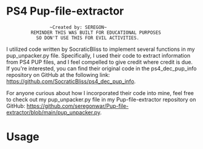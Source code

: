# PS4 Pup-file-extractor
                                                            
                                                                               
                                                                               

                    ~Created by: SEREGON~
             REMINDER THIS WAS BUILT FOR EDUCATIONAL PURPOSES
               SO DON'T USE THIS FOR EVIL ACTIVITIES.


I utilized code written by SocraticBliss to implement several functions in my pup_unpacker.py file. Specifically, I used their code to extract information from PS4 PUP files, and I feel compelled to give credit where credit is due. If you're interested, you can find their original code in the ps4_dec_pup_info repository on GitHub at the following link: https://github.com/SocraticBliss/ps4_dec_pup_info.

For anyone curious about how I incorporated their code into mine, feel free to check out my pup_unpacker.py file in my Pup-file-extractor repository on GitHub: https://github.com/seregonwar/Pup-file-extractor/blob/main/pup_unpacker.py.

# Usage

